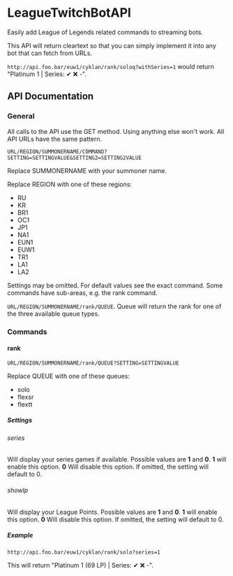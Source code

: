 # LeagueTwitchBotAPI

Easily add League of Legends related commands to streaming bots.

This API will return cleartext so that you can simply implement it into any bot that can fetch from URLs.

`http://api.foo.bar/euw1/cyklan/rank/soloq?withSeries=1` would return "Platinum 1 | Series: ✔ ❌ -".

## API Documentation

### General

All calls to the API use the GET method. Using anything else won't work.
All API URLs have the same pattern.

`URL/REGION/SUMMONERNAME/COMMAND?SETTING=SETTINGVALUE&SETTING2=SETTING2VALUE`

Replace SUMMONERNAME with your summoner name.

Replace REGION with one of these regions:

- RU
- KR
- BR1
- OC1
- JP1
- NA1
- EUN1
- EUW1
- TR1
- LA1
- LA2

Settings may be omitted. For default values see the exact command. Some commands have sub-areas, e.g. the rank command.

`URL/REGION/SUMMONERNAME/rank/QUEUE`. Queue will return the rank for one of the three available queue types.

### Commands

#### rank

`URL/REGION/SUMMONERNAME/rank/QUEUE?SETTING=SETTINGVALUE`

Replace QUEUE with one of these queues:

- solo
- flexsr
- flextt

##### Settings

###### series

Will display your series games if available. Possible values are **1** and **0**. **1** will enable this option. **0** Will disable this option. If omitted, the setting will default to 0.

###### showlp

Will display your League Points. Possible values are **1** and **0**. **1** will enable this option. **0** Will disable this option. If omitted, the setting will default to 0.

##### Example

`http://api.foo.bar/euw1/cyklan/rank/solo?series=1`

This will return "Platinum 1 (69 LP) | Series: ✔ ❌ -".
